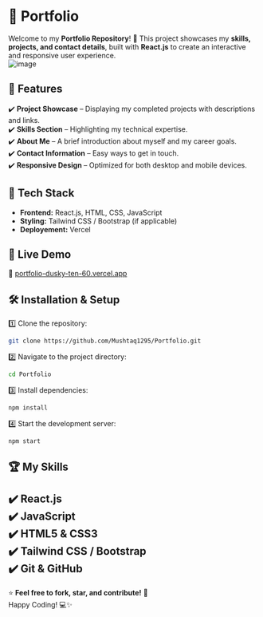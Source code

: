 # 📌 Portfolio  

Welcome to my **Portfolio Repository**! 🚀 This project showcases my **skills, projects, and contact details**, built with **React.js** to create an interactive and responsive user experience.  
![image](https://github.com/user-attachments/assets/69124e81-8c8e-45a3-9a81-fca4eba4ae6b)


## 🌟 Features  
✔️ **Project Showcase** – Displaying my completed projects with descriptions and links.  
✔️ **Skills Section** – Highlighting my technical expertise.  
✔️ **About Me** – A brief introduction about myself and my career goals.  
✔️ **Contact Information** – Easy ways to get in touch.  
✔️ **Responsive Design** – Optimized for both desktop and mobile devices.  

## 🔧 Tech Stack  
- **Frontend:** React.js, HTML, CSS, JavaScript  
- **Styling:** Tailwind CSS / Bootstrap (if applicable)  
- **Deployement:** Vercel  


## 🚀 Live Demo  
🔗 [portfolio-dusky-ten-60.vercel.app ](https://portfolio-one-delta-90.vercel.app/) 

## 🛠️ Installation & Setup  
1️⃣ Clone the repository:  
```bash
git clone https://github.com/Mushtaq1295/Portfolio.git
```
2️⃣ Navigate to the project directory:  
```bash
cd Portfolio
```
3️⃣ Install dependencies:  
```bash
npm install
```
4️⃣ Start the development server:  
```bash
npm start
```

## 🏆 My Skills  
✔️ React.js  
✔️ JavaScript  
✔️ HTML5 & CSS3  
✔️ Tailwind CSS / Bootstrap  
✔️ Git & GitHub  
---

⭐ **Feel free to fork, star, and contribute!** 🚀  
Happy Coding! 💻✨  
